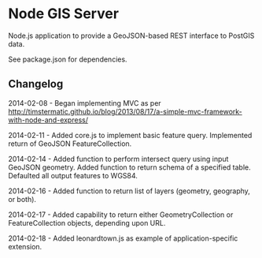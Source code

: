 Node GIS Server
============

Node.js application to provide a GeoJSON-based REST interface to PostGIS data.

See package.json for dependencies.

Changelog
---------
2014-02-08 - Began implementing MVC as per http://timstermatic.github.io/blog/2013/08/17/a-simple-mvc-framework-with-node-and-express/

2014-02-11 - Added core.js to implement basic feature query. Implemented return of GeoJSON FeatureCollection.

2014-02-14 - Added function to perform intersect query using input GeoJSON geometry. Added function to return schema of a specified table. Defaulted all output features to WGS84.

2014-02-16 - Added function to return list of layers (geometry, geography, or both).

2014-02-17 - Added capability to return either GeometryCollection or FeatureCollection objects, depending upon URL.

2014-02-18 - Added leonardtown.js as example of application-specific extension.
